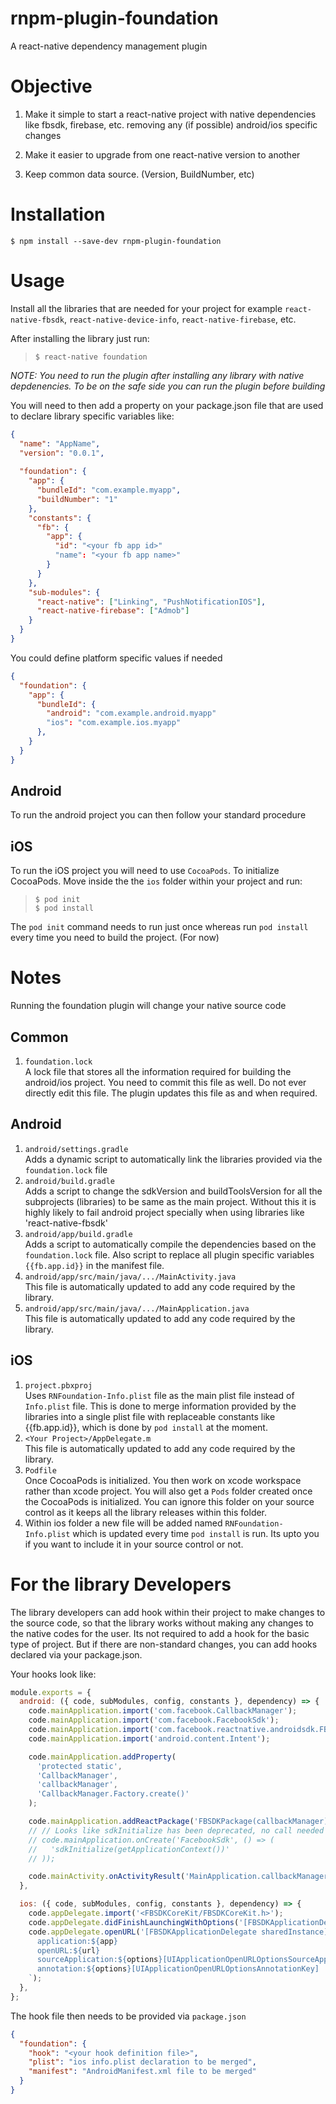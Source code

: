 # rnpm-plugin-foundation
A react-native dependency management plugin

# Objective
1. Make it simple to start a react-native project with native dependencies
   like fbsdk, firebase, etc. removing any (if possible) android/ios 
   specific changes

2. Make it easier to upgrade from one react-native version to another

3. Keep common data source. (Version, BuildNumber, etc)

# Installation
`$ npm install --save-dev rnpm-plugin-foundation`

# Usage
Install all the libraries that are needed for your project for example
`react-native-fbsdk`, `react-native-device-info`, `react-native-firebase`, etc.

After installing the library just run:
> `$ react-native foundation`

*NOTE: You need to run the plugin after installing any library with native 
depdenencies. To be on the safe side you can run the plugin before building*

You will need to then add a property on your package.json file that are used
to declare library specific variables like:
```json
{
  "name": "AppName",
  "version": "0.0.1",
  
  "foundation": {
    "app": {
      "bundleId": "com.example.myapp",
      "buildNumber": "1"
    },
    "constants": {
      "fb": {
        "app": {
          "id": "<your fb app id>"
          "name": "<your fb app name>"
        }
      }
    },
    "sub-modules": {
      "react-native": ["Linking", "PushNotificationIOS"],
      "react-native-firebase": ["Admob"]
    }
  }
}
```

You could define platform specific values if needed
```json
{
  "foundation": {
    "app": {
      "bundleId": {
        "android": "com.example.android.myapp"
        "ios": "com.example.ios.myapp"
      },
    }
  }
}
```

## Android
To run the android project you can then follow your standard procedure

## iOS
To run the iOS project you will need to use `CocoaPods`. To initialize
CocoaPods. Move inside the the `ios` folder within your project and run:
> `$ pod init`  
> `$ pod install`

The `pod init` command needs to run just once whereas run `pod install`
every time you need to build the project. (For now)

# Notes
Running the foundation plugin will change your native source code

## Common
1. `foundation.lock`  
   A lock file that stores all the information required for building
   the android/ios project. You need to commit this file as well. Do
   not ever directly edit this file. The plugin updates this file as
   and when required.

## Android
1. `android/settings.gradle`  
   Adds a dynamic script to automatically link the libraries provided
   via the `foundation.lock` file
2. `android/build.gradle`  
   Adds a script to change the sdkVersion and buildToolsVersion for all
   the subprojects (libraries) to be same as the main project. Without
   this it is highly likely to fail android project specially when using
   libraries like 'react-native-fbsdk'
3. `android/app/build.gradle`  
   Adds a script to automatically compile the dependencies based on the
   `foundation.lock` file. Also script to replace all plugin specific
   variables `{{fb.app.id}}` in the manifest file.
4. `android/app/src/main/java/.../MainActivity.java`  
   This file is automatically updated to add any code required by the
   library.
5. `android/app/src/main/java/.../MainApplication.java`  
   This file is automatically updated to add any code required by the
   library.

## iOS
1. `project.pbxproj`  
   Uses `RNFoundation-Info.plist` file as the main plist file instead
   of `Info.plist` file. This is done to merge information provided by
   the libraries into a single plist file with replaceable constants like
   {{fb.app.id}}, which is done by `pod install` at the moment.
2. `<Your Project>/AppDelegate.m`  
   This file is automatically updated to add any code required by the
   library.
3. `Podfile`  
   Once CocoaPods is initialized. You then work on xcode workspace rather
   than xcode project. You will also get a `Pods` folder created once the
   CocoaPods is initialized. You can ignore this folder on your source control
   as it keeps all the library releases within this folder.
4. Within ios folder a new file will be added named `RNFoundation-Info.plist`
   which is updated every time `pod install` is run. Its upto you if you
   want to include it in your source control or not.

# For the library Developers
The library developers can add hook within their project to make changes to
the source code, so that the library works without making any changes to the
native codes for the user. Its not required to add a hook for the basic type
of project. But if there are non-standard changes, you can add hooks declared
via your package.json.

Your hooks look like:
```javascript
module.exports = {
  android: ({ code, subModules, config, constants }, dependency) => {
    code.mainApplication.import('com.facebook.CallbackManager');
    code.mainApplication.import('com.facebook.FacebookSdk');
    code.mainApplication.import('com.facebook.reactnative.androidsdk.FBSDKPackage');
    code.mainApplication.import('android.content.Intent');

    code.mainApplication.addProperty(
      'protected static',
      'CallbackManager',
      'callbackManager',
      'CallbackManager.Factory.create()'
    );

    code.mainApplication.addReactPackage('FBSDKPackage(callbackManager)');
    // // Looks like sdkInitialize has been deprecated, no call needed
    // code.mainApplication.onCreate('FacebookSdk', () => (
    //   'sdkInitialize(getApplicationContext())'
    // ));

    code.mainActivity.onActivityResult('MainApplication.callbackManager');
  },

  ios: ({ code, subModules, config, constants }, dependency) => {
    code.appDelegate.import('<FBSDKCoreKit/FBSDKCoreKit.h>');
    code.appDelegate.didFinishLaunchingWithOptions('[FBSDKApplicationDelegate sharedInstance');
    code.appDelegate.openURL('[FBSDKApplicationDelegate sharedInstance]', (app, url, options) => `
      application:${app}
      openURL:${url}
      sourceApplication:${options}[UIApplicationOpenURLOptionsSourceApplicationKey]
      annotation:${options}[UIApplicationOpenURLOptionsAnnotationKey]
    `);
  },
};
```

The hook file then needs to be provided via `package.json` 
```json
{
  "foundation": {
    "hook": "<your hook definition file>",
    "plist": "ios info.plist declaration to be merged",
    "manifest": "AndroidManifest.xml file to be merged"
  }
}
```
